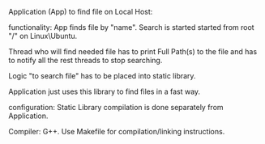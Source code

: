 Application (App) to find file on Local Host:

functionality: App finds file by "name".
Search is started started from root "/" on Linux\Ubuntu.

Thread who will find needed file has to print Full Path(s) to the file and has to notify all the rest threads to stop searching.

Logic "to search file" has to be placed into static library.

Application just uses this library to find files in a fast way.

configuration: Static Library compilation is done separately from Application.

Compiler: G++.
Use Makefile for compilation/linking instructions.

  
